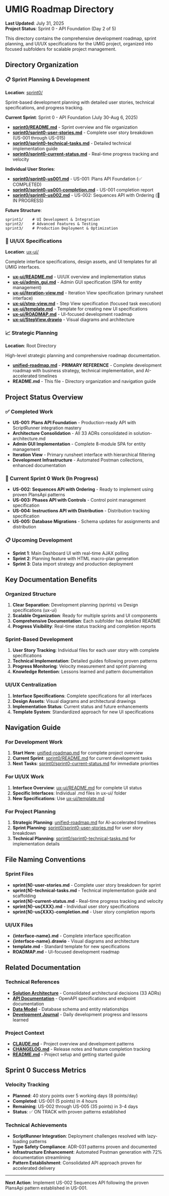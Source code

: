 # UMIG Roadmap Directory

**Last Updated**: July 31, 2025  
**Project Status**: Sprint 0 - API Foundation (Day 2 of 5)

This directory contains the comprehensive development roadmap, sprint planning, and UI/UX specifications for the UMIG project, organized into focused subfolders for scalable project management.

## Directory Organization

### 📋 Sprint Planning & Development
**Location**: [sprint0/](./sprint0/)

Sprint-based development planning with detailed user stories, technical specifications, and progress tracking.

**Current Sprint**: Sprint 0 - API Foundation (July 30-Aug 6, 2025)
- **[sprint0/README.md](./sprint0/README.md)** - Sprint overview and file organization
- **[sprint0/sprint0-user-stories.md](./sprint0/sprint0-user-stories.md)** - Complete user story breakdown (US-001 through US-015)
- **[sprint0/sprint0-technical-tasks.md](./sprint0/sprint0-technical-tasks.md)** - Detailed technical implementation guide
- **[sprint0/sprint0-current-status.md](./sprint0/sprint0-current-status.md)** - Real-time progress tracking and velocity

**Individual User Stories**:
- **[sprint0/sprint0-us001.md](./sprint0/sprint0-us001.md)** - US-001: Plans API Foundation (✅ COMPLETED)
- **[sprint0/sprint0-us001-completion.md](./sprint0/sprint0-us001-completion.md)** - US-001 completion report
- **[sprint0/sprint0-us002.md](./sprint0/sprint0-us002.md)** - US-002: Sequences API with Ordering (🚧 IN PROGRESS)

**Future Structure**:
```
sprint1/    # UI Development & Integration
sprint2/    # Advanced Features & Testing  
sprint3/    # Production Deployment & Optimization
```

### 🎨 UI/UX Specifications
**Location**: [ux-ui/](./ux-ui/)

Complete interface specifications, design assets, and UI templates for all UMIG interfaces.

- **[ux-ui/README.md](./ux-ui/README.md)** - UI/UX overview and implementation status
- **[ux-ui/admin_gui.md](./ux-ui/admin_gui.md)** - Admin GUI specification (SPA for entity management)
- **[ux-ui/iteration-view.md](./ux-ui/iteration-view.md)** - Iteration View specification (primary runsheet interface)
- **[ux-ui/step-view.md](./ux-ui/step-view.md)** - Step View specification (focused task execution)
- **[ux-ui/template.md](./ux-ui/template.md)** - Template for creating new UI specifications
- **[ux-ui/ROADMAP.md](./ux-ui/ROADMAP.md)** - UI-focused development roadmap
- **[ux-ui/StepView.drawio](./ux-ui/StepView.drawio)** - Visual diagrams and architecture

### 📈 Strategic Planning
**Location**: Root Directory

High-level strategic planning and comprehensive roadmap documentation.

- **[unified-roadmap.md](./unified-roadmap.md)** - **PRIMARY REFERENCE** - Complete development roadmap with business strategy, technical implementation, and AI-accelerated timelines
- **README.md** - This file - Directory organization and navigation guide

## Project Status Overview

### ✅ Completed Work
- **US-001: Plans API Foundation** - Production-ready API with ScriptRunner integration mastery
- **Architecture Consolidation** - All 33 ADRs consolidated in solution-architecture.md
- **Admin GUI Implementation** - Complete 8-module SPA for entity management
- **Iteration View** - Primary runsheet interface with hierarchical filtering
- **Development Infrastructure** - Automated Postman collections, enhanced documentation

### 🚧 Current Sprint 0 Work (In Progress)
- **US-002: Sequences API with Ordering** - Ready to implement using proven PlansApi patterns
- **US-003: Phases API with Controls** - Control point management specification
- **US-004: Instructions API with Distribution** - Distribution tracking specification
- **US-005: Database Migrations** - Schema updates for assignments and distribution

### 📋 Upcoming Development
- **Sprint 1**: Main Dashboard UI with real-time AJAX polling
- **Sprint 2**: Planning feature with HTML macro-plan generation
- **Sprint 3**: Data import strategy and production deployment

## Key Documentation Benefits

### Organized Structure
1. **Clear Separation**: Development planning (sprints) vs Design specifications (ux-ui)
2. **Scalable Organization**: Ready for multiple sprints and UI components
3. **Comprehensive Documentation**: Each subfolder has detailed README
4. **Progress Visibility**: Real-time status tracking and completion reports

### Sprint-Based Development
1. **User Story Tracking**: Individual files for each user story with complete specifications
2. **Technical Implementation**: Detailed guides following proven patterns
3. **Progress Monitoring**: Velocity measurement and sprint planning
4. **Knowledge Retention**: Lessons learned and pattern documentation

### UI/UX Centralization
1. **Interface Specifications**: Complete specifications for all interfaces
2. **Design Assets**: Visual diagrams and architectural drawings
3. **Implementation Status**: Current status and future enhancements
4. **Template System**: Standardized approach for new UI specifications

## Navigation Guide

### For Development Work
1. **Start Here**: [unified-roadmap.md](./unified-roadmap.md) for complete project overview
2. **Current Sprint**: [sprint0/README.md](./sprint0/README.md) for current development tasks
3. **Next Tasks**: [sprint0/sprint0-current-status.md](./sprint0/sprint0-current-status.md) for immediate priorities

### For UI/UX Work
1. **Interface Overview**: [ux-ui/README.md](./ux-ui/README.md) for complete UI status
2. **Specific Interfaces**: Individual .md files in ux-ui/ folder
3. **New Specifications**: Use [ux-ui/template.md](./ux-ui/template.md)

### For Project Planning
1. **Strategic Planning**: [unified-roadmap.md](./unified-roadmap.md) for AI-accelerated timelines
2. **Sprint Planning**: [sprint0/sprint0-user-stories.md](./sprint0/sprint0-user-stories.md) for user story breakdown
3. **Technical Planning**: [sprint0/sprint0-technical-tasks.md](./sprint0/sprint0-technical-tasks.md) for implementation details

## File Naming Conventions

### Sprint Files
- **sprint{N}-user-stories.md** - Complete user story breakdown for sprint
- **sprint{N}-technical-tasks.md** - Technical implementation guide and scaffolding
- **sprint{N}-current-status.md** - Real-time progress tracking and velocity
- **sprint{N}-us{XXX}.md** - Individual user story specifications
- **sprint{N}-us{XXX}-completion.md** - User story completion reports

### UI/UX Files
- **{interface-name}.md** - Complete interface specification
- **{interface-name}.drawio** - Visual diagrams and architecture
- **template.md** - Standard template for new specifications
- **ROADMAP.md** - UI-focused development roadmap

## Related Documentation

### Technical References
- **[Solution Architecture](/docs/solution-architecture.md)** - Consolidated architectural decisions (33 ADRs)
- **[API Documentation](/docs/api/)** - OpenAPI specifications and endpoint documentation
- **[Data Model](/docs/dataModel/)** - Database schema and entity relationships
- **[Development Journal](/docs/devJournal/)** - Daily development progress and lessons learned

### Project Context
- **[CLAUDE.md](/CLAUDE.md)** - Project overview and development patterns
- **[CHANGELOG.md](/CHANGELOG.md)** - Release notes and feature completion tracking
- **[README.md](/README.md)** - Project setup and getting started guide

## Sprint 0 Success Metrics

### Velocity Tracking
- **Planned**: 40 story points over 5 working days (8 points/day)
- **Completed**: US-001 (5 points) in 4 hours 
- **Remaining**: US-002 through US-005 (35 points) in 3-4 days
- **Status**: ✅ ON TRACK with proven patterns established

### Technical Achievements
- **ScriptRunner Integration**: Deployment challenges resolved with lazy-loading patterns
- **Type Safety Compliance**: ADR-031 patterns proven and documented
- **Infrastructure Enhancement**: Automated Postman generation with 72% documentation streamlining
- **Pattern Establishment**: Consolidated API approach proven for accelerated delivery

---

**Next Action**: Implement US-002 Sequences API following the proven PlansApi pattern established in US-001.